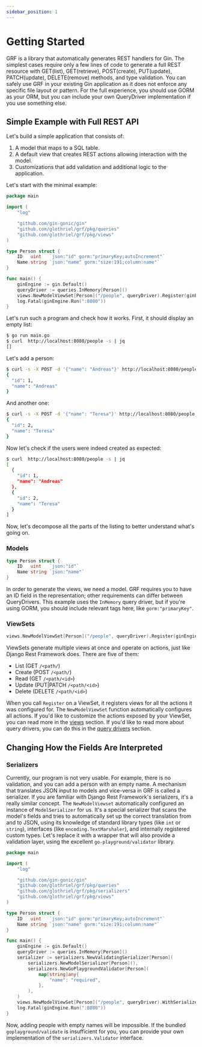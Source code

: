 ```yaml
---
sidebar_position: 1
---
```


# Getting Started

GRF is a library that automatically generates REST handlers for Gin. The simplest cases require only a few lines of code to generate a full REST resource with GET(list), GET(retrieve), POST(create), PUT(update), PATCH(update), DELETE(remove) methods, and type validation. You can safely use GRF in your existing Gin application as it does not enforce any specific file layout or pattern. For the full experience, you should use GORM as your ORM, but you can include your own QueryDriver implementation if you use something else.

## Simple Example with Full REST API

Let's build a simple application that consists of:

1. A model that maps to a SQL table.
2. A default view that creates REST actions allowing interaction with the model.
3. Customizations that add validation and additional logic to the application.

Let's start with the minimal example:

```go
package main

import (
	"log"

	"github.com/gin-gonic/gin"
	"github.com/glothriel/grf/pkg/queries"
	"github.com/glothriel/grf/pkg/views"
)

type Person struct {
	ID   uint   `json:"id" gorm:"primaryKey;autoIncrement"`
	Name string `json:"name" gorm:"size:191;column:name"`
}

func main() {
	ginEngine := gin.Default()
	queryDriver := queries.InMemory[Person]()
	views.NewModelViewSet[Person]("/people", queryDriver).Register(ginEngine)
	log.Fatal(ginEngine.Run(":8080"))
}
```

Let's run such a program and check how it works. First, it should display an empty list:

```sh
$ go run main.go   
$ curl  http://localhost:8080/people -s | jq                            
[]
```

Let's add a person:

```sh
$ curl -s -X POST -d '{"name": "Andreas"}' http://localhost:8080/people | jq
{
  "id": 1,
  "name": "Andreas"
}
```

And another one:

```sh
$ curl -s -X POST -d '{"name": "Teresa"}' http://localhost:8080/people | jq
{
  "id": 2,
  "name": "Teresa"
}
```

Now let's check if the users were indeed created as expected:

```sh
$ curl  http://localhost:8080/people -s | jq                            
[
  {
    "id": 1,
    "name": "Andreas"
  },
  {
    "id": 2,
    "name": "Teresa"
  }
]
```

Now, let's decompose all the parts of the listing to better understand what's going on.

### Models

```go
type Person struct {
	ID   uint   `json:"id"`
	Name string `json:"name"`
}
```

In order to generate the views, we need a model. GRF requires you to have an ID field in the representation; other requirements can differ between QueryDrivers. This example uses the `InMemory` query driver, but if you're using GORM, you should include relevant tags here, like `gorm:"primaryKey"`.

### ViewSets

```go
views.NewModelViewSet[Person]("/people", queryDriver).Register(ginEngine)
```

ViewSets generate multiple views at once and operate on actions, just like Django Rest Framework does. There are five of them:

- List (GET `/<path/`)
- Create (POST `/<path/`)
- Read (GET `/<path/<id>`)
- Update (PUT|PATCH `/<path/<id>`)
- Delete (DELETE `/<path/<id>`)

When you call `Register` on a ViewSet, it registers views for all the actions it was configured for. The `NewModelViewSet` function automatically configures all actions. If you'd like to customize the actions exposed by your ViewSet, you can read more in the [views](/docs/views) section. If you'd like to read more about query drivers, you can do this in the [query drivers](/docs/query-drivers) section.

## Changing How the Fields Are Interpreted

### Serializers

Currently, our program is not very usable. For example, there is no validation, and you can add a person with an empty name. A mechanism that translates JSON input to models and vice-versa in GRF is called a serializer. If you are familiar with Django Rest Framework's serializers, it's a really similar concept. The `NewModelViewset` automatically configured an instance of `ModelSerializer` for us. It's a special serializer that scans the model's fields and tries to automatically set up the correct translation from and to JSON, using its knowledge of standard library types (like `int` or `string`), interfaces (like `encoding.TextMarshaler`), and internally registered custom types. Let's replace it with a wrapper that will also provide a validation layer, using the excellent `go-playground/validator` library.

```go
package main

import (
	"log"

	"github.com/gin-gonic/gin"
	"github.com/glothriel/grf/pkg/queries"
	"github.com/glothriel/grf/pkg/serializers"
	"github.com/glothriel/grf/pkg/views"
)

type Person struct {
	ID   uint   `json:"id" gorm:"primaryKey;autoIncrement"`
	Name string `json:"name" gorm:"size:191;column:name"`
}

func main() {
	ginEngine := gin.Default()
	queryDriver := queries.InMemory[Person]()
	serializer := serializers.NewValidatingSerializer[Person](
		serializers.NewModelSerializer[Person](),
		serializers.NewGoPlaygroundValidator[Person](
			map[string]any{
				"name": "required",
			},
		),
	)
	views.NewModelViewSet[Person]("/people", queryDriver).WithSerializer(serializer).Register(ginEngine)
	log.Fatal(ginEngine.Run(":8080"))
}
```

Now, adding people with empty names will be impossible. If the bundled `goplayground/validate` is insufficient for you, you can provide your own implementation of the `serializers.Validator` interface.
